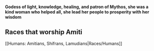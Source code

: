 #### Godess of light, knowledge, healing, and patron of Mythos, she was a kind woman who helped all, she lead her people to prosperity with her wisdom   

## Races that worship Amiti  
[[Humans: Amitians, Shifrans, Lamudians|Races/Humans]]  